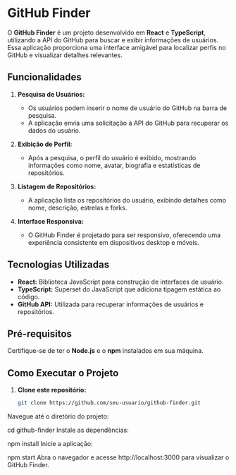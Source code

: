 # GitHub Finder

O **GitHub Finder** é um projeto desenvolvido em **React** e **TypeScript**, utilizando a API do GitHub para buscar e exibir informações de usuários. Essa aplicação proporciona uma interface amigável para localizar perfis no GitHub e visualizar detalhes relevantes.

## Funcionalidades

1. **Pesquisa de Usuários:**
   - Os usuários podem inserir o nome de usuário do GitHub na barra de pesquisa.
   - A aplicação envia uma solicitação à API do GitHub para recuperar os dados do usuário.

2. **Exibição de Perfil:**
   - Após a pesquisa, o perfil do usuário é exibido, mostrando informações como nome, avatar, biografia e estatísticas de repositórios.

3. **Listagem de Repositórios:**
   - A aplicação lista os repositórios do usuário, exibindo detalhes como nome, descrição, estrelas e forks.

4. **Interface Responsiva:**
   - O GitHub Finder é projetado para ser responsivo, oferecendo uma experiência consistente em dispositivos desktop e móveis.

## Tecnologias Utilizadas

- **React:** Biblioteca JavaScript para construção de interfaces de usuário.
- **TypeScript:** Superset do JavaScript que adiciona tipagem estática ao código.
- **GitHub API:** Utilizada para recuperar informações de usuários e repositórios.

## Pré-requisitos

Certifique-se de ter o **Node.js** e o **npm** instalados em sua máquina.

## Como Executar o Projeto

1. **Clone este repositório:**
   ```bash
   git clone https://github.com/seu-usuario/github-finder.git
Navegue até o diretório do projeto:



cd github-finder
Instale as dependências:


npm install
Inicie a aplicação:


npm start
Abra o navegador e acesse http://localhost:3000 para visualizar o GitHub Finder.
